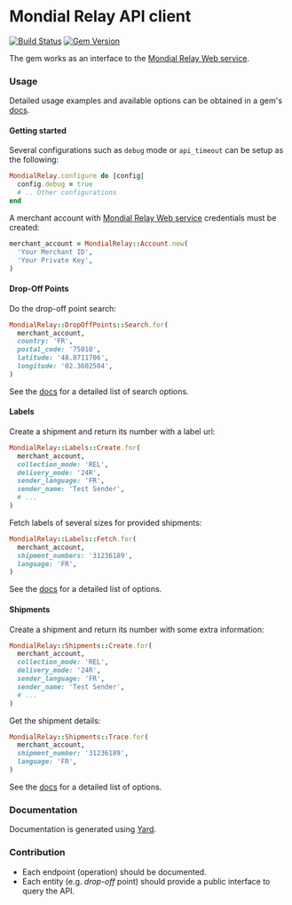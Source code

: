 # Mondial Relay API client

[![Build Status](https://travis-ci.org/vinted/mondial_relay.svg?branch=master)](https://travis-ci.org/vinted/mondial_relay)
[![Gem Version](https://badge.fury.io/rb/mondial_relay.svg)](https://badge.fury.io/rb/mondial_relay)

The gem works as an interface to the
[Mondial Relay Web service](https://api.mondialrelay.com/Web_Services.asmx).

### Usage
Detailed usage examples and available options can be obtained in a gem's [docs](http://www.rubydoc.info/gems/mondial_relay).

#### Getting started
Several configurations such as `debug` mode or `api_timeout`  can be setup as the following:
```ruby
MondialRelay.configure do |config|
  config.debug = true
  # .. Other configurations
end
```

A merchant account with [Mondial Relay Web service](https://api.mondialrelay.com/Web_Services.asmx) credentials must be created:
```ruby
merchant_account = MondialRelay::Account.new(
  'Your Merchant ID',
  'Your Private Key',
)
```

#### Drop-Off Points
Do the drop-off point search:
```ruby
MondialRelay::DropOffPoints::Search.for(
  merchant_account,
  country: 'FR',
  postal_code: '75010',
  latitude: '48.8711706',
  longitude: '02.3602504',
)
```
See the [docs](http://www.rubydoc.info/gems/mondial_relay) for a detailed list of search options.

#### Labels
Create a shipment and return its number with a label url:
```ruby
MondialRelay::Labels::Create.for(
  merchant_account,
  collection_mode: 'REL',
  delivery_mode: '24R',
  sender_language: 'FR',
  sender_name: 'Test Sender',
  # ...
)
```
Fetch labels of several sizes for provided shipments:
```ruby
MondialRelay::Labels::Fetch.for(
  merchant_account,
  shipment_numbers: '31236189',
  language: 'FR',
)
```
See the [docs](http://www.rubydoc.info/gems/mondial_relay) for a detailed list of options.

#### Shipments
Create a shipment and return its number with some extra information:
```ruby
MondialRelay::Shipments::Create.for(
  merchant_account,
  collection_mode: 'REL',
  delivery_mode: '24R',
  sender_language: 'FR',
  sender_name: 'Test Sender',
  # ...
)
```
Get the shipment details:
```ruby
MondialRelay::Shipments::Trace.for(
  merchant_account,
  shipment_number: '31236189',
  language: 'FR',
)
```
See the [docs](http://www.rubydoc.info/gems/mondial_relay) for a detailed list of options.

### Documentation
Documentation is generated using [Yard](https://yardoc.org/).

### Contribution
- Each endpoint (operation) should be documented.
- Each entity (e.g. *drop-off* point) should provide a public interface to query the API.
